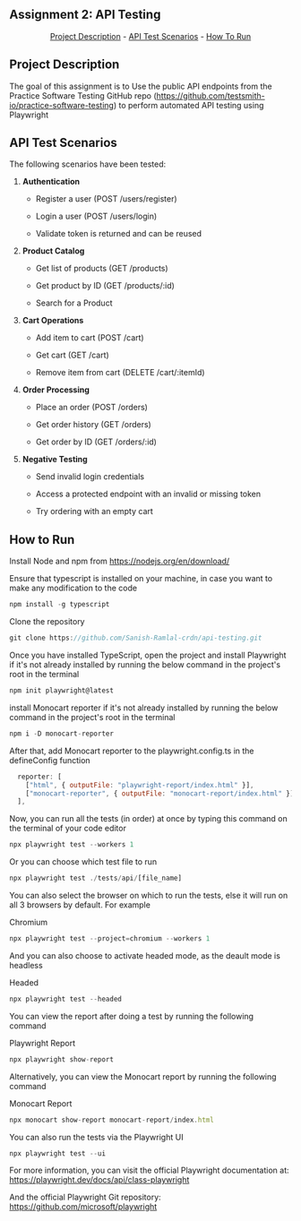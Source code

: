 ## Assignment 2: API Testing

<p align="center"><a href="#project-description">Project Description</a> - 
<a href="#api-test-scenarios">API Test Scenarios</a> -
<a href="#how-to-run">How To Run</a> 
</p>

## Project Description

The goal of this assignment is to Use the public API endpoints from the Practice Software Testing GitHub repo (https://github.com/testsmith-io/practice-software-testing) to perform automated API testing using Playwright

## API Test Scenarios

The following scenarios have been tested:

1. **Authentication**

   - Register a user (POST /users/register)

   - Login a user (POST /users/login)

   - Validate token is returned and can be reused

2. **Product Catalog**

   - Get list of products (GET /products)

   - Get product by ID (GET /products/:id)

   - Search for a Product

3. **Cart Operations**

   - Add item to cart (POST /cart)

   - Get cart (GET /cart)

   - Remove item from cart (DELETE /cart/:itemId)

4. **Order Processing**

   - Place an order (POST /orders)

   - Get order history (GET /orders)

   - Get order by ID (GET /orders/:id)

5. **Negative Testing**

   - Send invalid login credentials

   - Access a protected endpoint with an invalid or missing token

   - Try ordering with an empty cart

## How to Run

Install Node and npm from
https://nodejs.org/en/download/

Ensure that typescript is installed on your machine, in case you want to make any modification to the code

```javascript
npm install -g typescript
```

Clone the repository

```javascript
git clone https://github.com/Sanish-Ramlal-crdn/api-testing.git
```

Once you have installed TypeScript, open the project and install Playwright if it's not already installed by running the below command in the project's root in the terminal

```javascript
npm init playwright@latest
```

install Monocart reporter if it's not already installed by running the below command in the project's root in the terminal

```javascript
npm i -D monocart-reporter
```

After that, add Monocart reporter to the playwright.config.ts in the defineConfig function

```javascript
  reporter: [
    ["html", { outputFile: "playwright-report/index.html" }],
    ["monocart-reporter", { outputFile: "monocart-report/index.html" }],
  ],
```

Now, you can run all the tests (in order) at once by typing this command on the terminal of your code editor

```javascript
npx playwright test --workers 1
```

Or you can choose which test file to run

```javascript
npx playwright test ./tests/api/[file_name]
```

You can also select the browser on which to run the tests, else it will run on all 3 browsers by default. For example

Chromium

```javascript
npx playwright test --project=chromium --workers 1
```

And you can also choose to activate headed mode, as the deault mode is headless

Headed

```javascript
npx playwright test --headed
```

You can view the report after doing a test by running the following command

Playwright Report

```javascript
npx playwright show-report
```

Alternatively, you can view the Monocart report by running the following command

Monocart Report

```javascript
npx monocart show-report monocart-report/index.html
```

You can also run the tests via the Playwright UI

```javascript
npx playwright test --ui
```

For more information, you can visit the official Playwright documentation at:
https://playwright.dev/docs/api/class-playwright

And the official Playwright Git repository: https://github.com/microsoft/playwright
